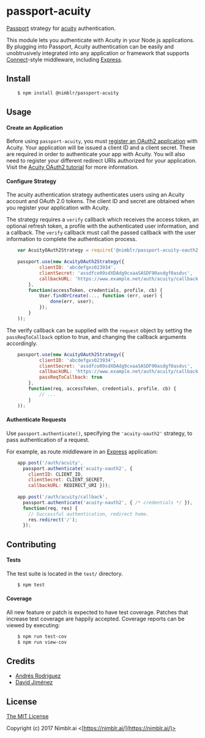 # passport-acuity

[Passport](http://passportjs.org/) strategy for [acuity](https://developers.acuityscheduling.com) authentication.

This module lets you authenticate with Acuity in your Node.js
applications.  By plugging into Passport, Acuity authentication
can be easily and unobtrusively integrated into any application or framework that supports 
[Connect](http://www.senchalabs.org/connect/)-style middleware, including
[Express](http://expressjs.com/).

## Install

```bash
    $ npm install @nimblr/passport-acuity
```

## Usage

#### Create an Application

Before using `passport-acuity`, you must [register an OAuth2 application](https://acuityscheduling.com/oauth2/register) with Acuity.
Your application will be issued a client ID and a client secret.
These are required in order to authenticate your app with Acuity. You will also need
to register your different redirect URIs authorized for your application. Visit
the [Acuity OAuth2 tutorial](https://developers.acuityscheduling.com/docs/oauth2) for more information.

#### Configure Strategy

The acuity authentication strategy authenticates users using an Acuity account
and OAuth 2.0 tokens. The client ID and secret are obtained when you register your application with Acuity.

The strategy requires a `verify` callback which receives the access token, an optional refresh token,
a profile with the authenticated user information, and a callback.
The `verify` callback must call the passed callback with the user information to complete the authentication process.

```js
    var AcuityOAuth2Strategy = require('@nimblr/passport-acuity-oauth2').Strategy
    
    passport.use(new AcuityOAuth2Strategy({
            clientID: 'abcdefgxs023934',
            clientSecret: 'assdfco09sdXDAdg9cxaaSASDF90asdgf0asdvc',
            callbackURL: 'https://www.example.net/auth/acuity/callback'
        },
        function(accessToken, credentials, profile, cb) {
            User.findOrCreate(..., function (err, user) {
                done(err, user);
            });
        }
    ));
```
    
The verify callback can be supplied with the `request` object by setting the `passReqToCallback` option to true, and
changing the callback arguments accordingly.

```js
    passport.use(new AcuityOAuth2Strategy({
            clientID: 'abcdefgxs023934',
            clientSecret: 'assdfco09sdXDAdg9cxaaSASDF90asdgf0asdvc',
            callbackURL: 'https://www.example.net/auth/acuity/callback',
            passReqToCallback: true
        },
        function(req, accessToken, credentials, profile, cb) {
            // ...
        }
    ));
```

#### Authenticate Requests

Use `passport.authenticate()`, specifying the `'acuity-oauth2'` strategy, to
pass authentication of a request.

For example, as route middleware in an [Express](http://expressjs.com/)
application:

```js
    app.post('/auth/acuity',
      passport.authenticate('acuity-oauth2', { 
        clientID: CLIENT_ID, 
        clientSecret: CLIENT_SECRET, 
        callbackURL: REDIRECT_URI }));
    
    app.post('/auth/acuity/callback', 
      passport.authenticate('acuity-oauth2', { /* credentials */ }),
      function(req, res) {
        // Successful authentication, redirect home.
        res.redirect('/');
      });
```

## Contributing

#### Tests

The test suite is located in the `test/` directory. 

```bash
    $ npm test
```

#### Coverage
All new feature or patch is expected to have test coverage. Patches that increase test coverage are
happily accepted. Coverage reports can be viewed by executing:

```bash
    $ npm run test-cov
    $ npm run view-cov
```

## Credits

  - [Andrés Rodríguez](https://github.com/acrodrig)
  - [David Jiménez](https://github.com/DJphilomath)

## License

[The MIT License](http://opensource.org/licenses/MIT)

Copyright (c) 2017 Nimblr.ai <[https://nimblr.ai/](https://nimblr.ai/)>

